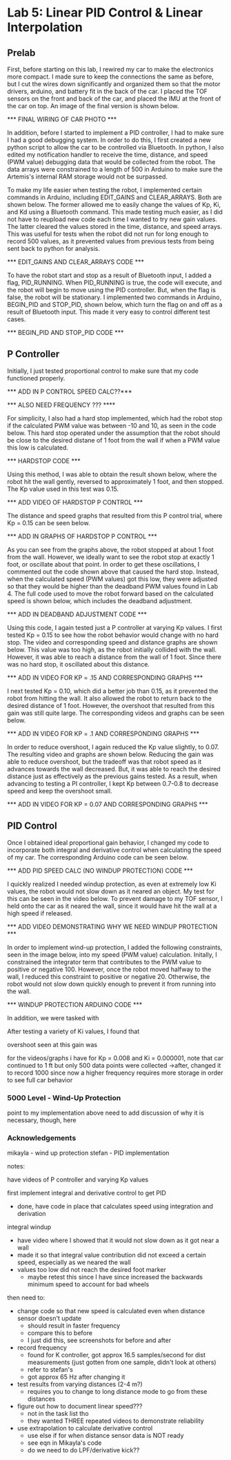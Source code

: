 # Lab 5: Linear PID Control & Linear Interpolation

## Prelab

First, before starting on this lab, I rewired my car to make the electronics more compact. I made sure to keep the connections the same as before, but I cut the wires down significantly and organized them so that the motor drivers, arduino, and battery fit in the back of the car. I placed the TOF sensors on the front and back of the car, and placed the IMU at the front of the car on top. An image of the final version is shown below.

*** FINAL WIRING OF CAR PHOTO *** 

In addition, before I started to implement a PID controller, I had to make sure I had a good debugging system. In order to do this, I first created a new python script to allow the car to be controlled via Bluetooth. In python, I also edited my notification handler to receive the time, distance, and speed (PWM value) debugging data that would be collected from the robot. The data arrays were constrained to a length of 500 in Arduino to make sure the Artemis's internal RAM storage would not be surpassed.

To make my life easier when testing the robot, I implemented certain commands in Arduino, including EDIT_GAINS and CLEAR_ARRAYS. Both are shown below. The former allowed me to easily change the values of Kp, Ki, and Kd using a Bluetooth command. This made testing much easier, as I did not have to reupload new code each time I wanted to try new gain values. The latter cleared the values stored in the time, distance, and speed arrays. This was useful for tests when the robot did not run for long enough to record 500 values, as it prevented values from previous tests from being sent back to python for analysis. 

*** EDIT_GAINS AND CLEAR_ARRAYS CODE ***

To have the robot start and stop as a result of Bluetooth input, I added a flag, PID_RUNNING. When PID_RUNNING is true, the code will execute, and the robot will begin to move using the PID controller. But, when the flag is false, the robot will be stationary. I implemented two commands in Arduino, BEGIN_PID and STOP_PID, shown below, which turn the flag on and off as a result of Bluetooth input. This made it very easy to control different test cases. 

*** BEGIN_PID AND STOP_PID CODE ***

## P Controller 

Initially, I just tested proportional control to make sure that my code functioned properly. 

*** ADD IN P CONTROL SPEED CALC??***

*** ALSO NEED FREQUENCY ??? ****

For simplicity, I also had a hard stop implemented, which had the robot stop if the calculated PWM value was between -10 and 10, as seen in the code below. This hard stop operated under the assumption that the robot should be close to the desired distane of 1 foot from the wall if when a PWM value this low is calculated.

*** HARDSTOP CODE ***

Using this method, I was able to obtain the result shown below, where the robot hit the wall gently, reversed to approximately 1 foot, and then stopped. The Kp value used in this test was 0.15.

*** ADD VIDEO OF HARDSTOP P CONTROL *** 

The distance and speed graphs that resulted from this P control trial, where Kp = 0.15 can be seen below.

*** ADD IN GRAPHS OF HARDSTOP P CONTROL ***

As you can see from the graphs above, the robot stopped at about 1 foot from the wall. However, we ideally want to see the robot stop at exactly 1 foot, or oscillate about that point. In order to get these oscillations, I commented out the code shown above that caused the hard stop. Instead, when the calculated speed (PWM values) got this low, they were adjusted so that they would be higher than the deadband PWM values found in Lab 4. The full code used to move the robot forward based on the calculated speed is shown below, which includes the deadband adjustment. 

*** ADD IN DEADBAND ADJUSTMENT CODE ***

Using this code, I again tested just a P controller at varying Kp values. I first tested Kp = 0.15 to see how the robot behavior would change with no hard stop. The video and corresponding speed and distance graphs are shown below. This value was too high, as the robot initially collided with the wall. However, it was able to reach a distance from the wall of 1 foot. Since there was no hard stop, it oscillated about this distance. 

*** ADD IN VIDEO FOR KP = .15 AND CORRESPONDING GRAPHS ***

I next tested Kp = 0.10, which did a better job than 0.15, as it prevented the robot from hitting the wall. It also allowed the robot to return back to the desired distance of 1 foot. However, the overshoot that resulted from this gain was still quite large. The corresponding videos and graphs can be seen below. 

*** ADD IN VIDEO FOR KP = .1 AND CORRESPONDING GRAPHS ***

In order to reduce overshoot, I again reduced the Kp value slightly, to 0.07. The resulting video and graphs are shown below. Reducing the gain was able to reduce overshoot, but the tradeoff was that robot speed as it advances towards the wall decreased. But, it was able to reach the desired distance just as effectively as the previous gains tested. As a result, when advancing to testing a PI controller, I kept Kp between 0.7-0.8 to decrease speed and keep the overshoot small.

*** ADD IN VIDEO FOR KP = 0.07 AND CORRESPONDING GRAPHS ***

## PID Control 

Once I obtained ideal proportional gain behavior, I changed my code to incorporate both integral and derivative control when calculating the speed of my car. The corresponding Arduino code can be seen below. 

*** ADD PID SPEED CALC (NO WINDUP PROTECTION) CODE ***

I quickly realized I needed windup protection, as even at extremely low Ki values, the robot would not slow down as it neared an object. My test for this can be seen in the video below. To prevent damage to my TOF sensor, I held onto the car as it neared the wall, since it would have hit the wall at a high speed if released.

*** ADD VIDEO DEMONSTRATING WHY WE NEED WINDUP PROTECTION ***

In order to implement wind-up protection, I added the following constraints, seen in the image below, into my speed (PWM value) calculation. Initally, I constrained the integrator term that contributes to the PWM value to positive or negative 100. However, once the robot moved halfway to the wall, I reduced this constraint to positive or negative 20. Otherwise, the robot would not slow down quickly enough to prevent it from running into the wall. 

*** WINDUP PROTECTION ARDUINO CODE ***

In addition, we were tasked with 

After testing a variety of Ki values, I found that 

overshoot seen at this gain was 

for the videos/graphs i have for Kp = 0.008 and Ki = 0.000001, note that car continued to 1 ft but only 500 data points were collected
->after, changed it to record 1000 since now a higher frequency requires more storage in order to see full car behavior

### 5000 Level - Wind-Up Protection
point to my implementation above
need to add discussion of why it is necessary, though, here

### Acknowledgements
mikayla - wind up protection
stefan - PID implementation

notes: 

have videos of P controller and varying Kp values

first implement integral and derivative control to get PID
- done, have code in place that calculates speed using integration and derivation

integral windup 
- have video where I showed that it would not slow down as it got near a wall
- made it so that integral value contribution did not exceed a certain speed, especially as we neared the wall
- values too low did not reach the desired foot marker
  - maybe retest this since I have since increased the backwards minimum speed to account for bad wheels 

then need to:
- change code so that new speed is calculated even when distance sensor doesn't update
  - should result in faster frequency
  - compare this to before
  - I just did this, see screenshots for before and after
- record frequency
  - found for K controller, got approx 16.5 samples/second for dist measurements (just gotten from one sample, didn't look at others)
  - refer to stefan's
  - got approx 65 Hz after changing it
- test results from varying distances (2-4 m?)
  - requires you to change to long distance mode to go from these distances
- figure out how to document linear speed???
  - not in the task list tho
  - they wanted THREE repeated videos to demonstrate reliability 
- use extrapolation to calculate derivative control
  - use else if for when distance sensor data is NOT ready
  - see eqn in Mikayla's code
  - do we need to do LPF/derivative kick??
